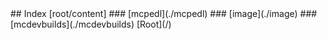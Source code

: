 <head><style>blockquote h6 {
    line-height:0!important
}
  </style>
</head>
## Index [root/content]
### [mcpedl](./mcpedl)
### [image](./image)
### [mcdevbuilds](./mcdevbuilds)
[Root](/)
